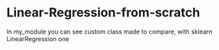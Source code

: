# Linear-Regression-from-scratch
In <a>my_module</a> you can see custom class made to compare, with sklearn LinearRegression one
